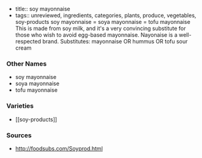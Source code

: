 - title:: soy mayonnaise
- tags:: unreviewed, ingredients, categories, plants, produce, vegetables, soy-products
soy mayonnaise = soya mayonnaise = tofu mayonnaise This is made from soy milk, and it's a very convincing substitute for those who wish to avoid egg-based mayonnaise. Nayonaise is a well-respected brand. Substitutes: mayonnaise OR hummus OR tofu sour cream

### Other Names

* soy mayonnaise
* soya mayonnaise
* tofu mayonnaise

### Varieties

* [[soy-products]]

### Sources
* http://foodsubs.com/Soyprod.html
